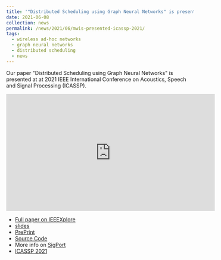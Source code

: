 ```yaml
---
title: '"Distributed Scheduling using Graph Neural Networks" is presented at IEEE ICASSP 2021'
date: 2021-06-08
collection: news
permalink: /news/2021/06/mwis-presented-icassp-2021/
tags:
  - wireless ad-hoc networks
  - graph neural networks
  - distributed scheduling
  - news
---
```


Our paper "Distributed Scheduling using Graph Neural Networks" is presented at at 2021 IEEE International Conference on Acoustics, Speech and Signal Processing (ICASSP). 

<iframe width="560" height="315" src="https://www.youtube.com/embed/0ZzkDT5Q3Cs" title="YouTube video player" frameborder="0" allow="accelerometer; autoplay; clipboard-write; encrypted-media; gyroscope; picture-in-picture" allowfullscreen></iframe>

- [Full paper on IEEEXplore](https://doi.org/10.1109/ICASSP39728.2021.9414098)
- [slides](https://sigport.org/sites/default/files/docs/Zhao_ICASSP2021_0.pdf)
- [PrePrint](https://arxiv.org/abs/2011.09430)
- [Source Code](https://github.com/zhongyuanzhao/distgcn/)
- More info on [SigPort](https://sigport.org/documents/distributed-scheduling-using-graph-neural-networks)
- [ICASSP 2021](https://2021.ieeeicassp.org/)

